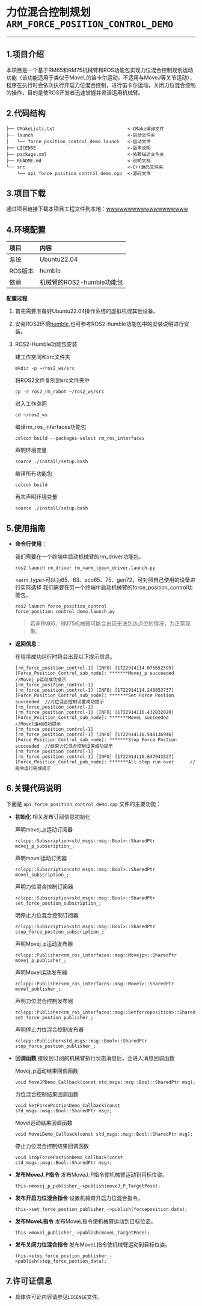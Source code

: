 # 力位混合控制规划`ARM_FORCE_POSITION_CONTROL_DEMO`

---

## 1.项目介绍

本项目是一个基于RM65和RM75机械臂和ROS功能包实现力位混合控制规划运动功能（该功能适用于类似于MoveL的笛卡尔运动，不适用与MoveJ等关节运动），程序在执行时会依次执行开启力位混合控制，进行笛卡尔运动，关闭力位混合控制的操作，目的是使ROS开发者迅速掌握并灵活运用机械臂。

## 2.代码结构

```
├── CMakeLists.txt                           <-CMake编译文件
├── launch                                   <-启动文件夹
│   └── force_position_control_demo.launch   <-启动文件
├── LICENSE                                  <-版本说明
├── package.xml                              <-依赖描述文件夹
├── README.md                                <-说明文档
└── src                                      <-C++源码文件夹
    └── api_force_position_control_demo.cpp  <-源码文件
```

## 3.项目下载

通过项目链接下载本项目工程文件到本地：[wwwwwwwwwwwwwwwwwww]()

## 4.环境配置

| 项目 | 内容 |
| :-- | :-- |
| 系统 | Ubuntu22.04 |
| ROS版本 | humble |
| 依赖 | 机械臂的ROS2-humble功能包 |

**配置过程**

1. 首先需要准备好Ubuntu22.04操作系统的虚拟机或其他设备。
2. 安装ROS2环境[humble](#https://docs.ros.org/en/humble/Installation/Ubuntu-Install-Debians.html),也可参考ROS2-humble功能包中的安装说明进行安装。
3. ROS2-Humble功能包安装

    建工作空间和src文件夹
    ```
    mkdir -p ~/ros2_ws/src
    ```

    将ROS2文件复制到src文件夹中
    ```
    cp -r ros2_rm_robot ~/ros2_ws/src
    ```

    进入工作空间
    ```
    cd ~/ros2_ws
    ```

    编译rm_ros_interfaces功能包
    ```
    colcon build --packages-select rm_ros_interfaces
    ```

    声明环境变量
    ```
    source ./install/setup.bash
    ```

    编译所有功能包
    ```
    colcon build
    ```
    
    再次声明环境变量
    ```
    source ./install/setup.bash
    ```

## 5.使用指南

* **命令行使用**：

    我们需要在一个终端中启动机械臂的rm_driver功能包。

    ```
    ros2 launch rm_driver rm_<arm_type>_driver.launch.py
    ```

    <arm_type>可以为65、63、eco65、75、gen72，可对照自己使用的设备进行实际选择
    我们需要在另一个终端中启动机械臂的force_position_control功能包。

    ```
    ros2 launch force_position_control force_position_control_demo.launch.py
    ```

    > 若非RM65、RM75机械臂可能会出现无法到达点位的情况，为正常现象。

* **返回信息**：

    在程序成功运行时将会出现以下提示信息。
    ```
    [rm_force_position_control-1] [INFO] [1722914114.076652595] [Force_Position_Control_sub_node]: *******Movej_p succeeded      //Movej_p运动成功提示
    [rm_force_position_control-1] 
    [rm_force_position_control-1] [INFO] [1722914114.248853737] [Force_Position_Control_sub_node]: *******Set Force Postion succeeded  //力位混合控制设置成功提示
    [rm_force_position_control-1] 
    [rm_force_position_control-1] [INFO] [1722914116.432832020] [Force_Position_Control_sub_node]: *******MoveL succeeded       //Movel运动成功提示
    [rm_force_position_control-1] 
    [rm_force_position_control-1] [INFO] [1722914116.548136946] [Force_Position_Control_sub_node]: *******Stop Force Postion succeeded  //结束力位混合控制设置成功提示
    [rm_force_position_control-1] 
    [rm_force_position_control-1] [INFO] [1722914116.647943527] [Force_Position_Control_pub_node]: *******All step run over      //指令运行完成提示
    ```

## 6.关键代码说明

下面是 `api_force_position_control_demo.cpp` 文件的主要功能：

- **初始化**
相关发布订阅信息初始化

    声明movej_p运动订阅器
    ```
    rclcpp::Subscription<std_msgs::msg::Bool>::SharedPtr movej_p_subscription_;
    ```

    声明movel运动订阅器
    ```
    rclcpp::Subscription<std_msgs::msg::Bool>::SharedPtr movel_subscription_;
    ```

    声明力位混合控制订阅器
    ```
    rclcpp::Subscription<std_msgs::msg::Bool>::SharedPtr set_force_postion_subscription_;
    ```

    明停止力位混合控制订阅器
    ```
    rclcpp::Subscription<std_msgs::msg::Bool>::SharedPtr stop_force_postion_subscription_;
    ```

    声明Movej_p运动发布器
    ```
    rclcpp::Publisher<rm_ros_interfaces::msg::Movejp>::SharedPtr movej_p_publisher_;
    ```

    声明Movel运动发布器
    ```
    rclcpp::Publisher<rm_ros_interfaces::msg::Movel>::SharedPtr movel_publisher_;
    ```

    声明力位混合控制发布器
    ```
    rclcpp::Publisher<rm_ros_interfaces::msg::Setforceposition>::SharedPtr set_force_postion_publisher_;
    ```

    声明停止力位混合控制发布器
    ```
    rclcpp::Publisher<std_msgs::msg::Bool>::SharedPtr stop_force_postion_publisher_;
    ```

- **回调函数**
接收到订阅的机械臂执行状态消息后，会进入消息回调函数

    Movej_p运动结果回调函数
    ```
    void MoveJPDemo_Callback(const std_msgs::msg::Bool::SharedPtr msg);
    ```

    力位混合控制结果回调函数
    ```
    void SetForcePostionDemo_Callback(const std_msgs::msg::Bool::SharedPtr msg);
    ```

    Movel运动结果回调函数
    ```
    void MoveLDemo_Callback(const std_msgs::msg::Bool::SharedPtr msg);
    ```

    停止力位混合控制结果回调函数
    ```
    void StopForcePostionDemo_Callback(const std_msgs::msg::Bool::SharedPtr msg);
    ```

- **发布MoveJ_P指令**
发布MoveJ_P指令使机械臂运动到目标位姿。

    ```ROS
    this->movej_p_publisher_->publish(moveJ_P_TargetPose);
    ```

- **发布开启力位混合指令**
设置机械臂开启力位混合指令。

    ```ROS
    this->set_force_postion_publisher_->publish(forceposition_data);
    ```

- **发布MoveL指令**
发布MoveL指令使机械臂运动到目标位姿。

    ```ROS
    this->movel_publisher_->publish(moveL_TargetPose);
    ```

- **发布关闭力位混合指令**
发布MoveL指令使机械臂运动到目标位姿。

    ```ROS
    this->stop_force_postion_publisher_->publish(stop_force_postion_data);
    ```

## 7.许可证信息

* 具体许可证内容请参见`LICENSE`文件。